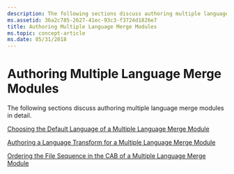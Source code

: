 ```yaml
---
description: The following sections discuss authoring multiple language merge modules in detail.
ms.assetid: 36a2c785-2627-41ec-93c3-f3724d1826e7
title: Authoring Multiple Language Merge Modules
ms.topic: concept-article
ms.date: 05/31/2018
---
```


# Authoring Multiple Language Merge Modules

The following sections discuss authoring multiple language merge modules in detail.

[Choosing the Default Language of a Multiple Language Merge Module](choosing-the-default-language-of-a-multiple-language-merge-module.md)

[Authoring a Language Transform for a Multiple Language Merge Module](authoring-a-language-transform-for-a-multiple-language-merge-module.md)

[Ordering the File Sequence in the CAB of a Multiple Language Merge Module](ordering-the-file-sequence-in-the-cab-of-a-multiple-language-merge-module.md)

 

 



